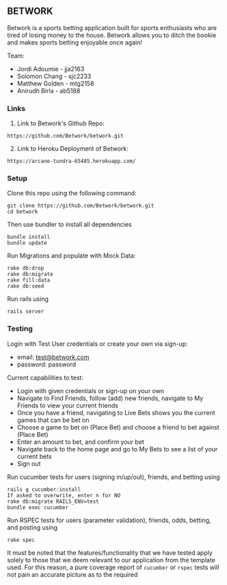 ## BETWORK 
Betwork is a sports betting application built for sports enthusiasts who are tired of losing money to the house. Betwork allows you to ditch the bookie and makes sports betting enjoyable once again!

Team:
* Jordi Adoumie - jja2163
* Solomon Chang - sjc2233
* Matthew Golden - mtg2158
* Anirudh Birla - ab5188

### Links
1) Link to Betwork's Github Repo:
```
https://github.com/Betwork/betwork.git
```
2) Link to Heroku Deployment of Betwork:
```
https://arcane-tundra-65485.herokuapp.com/
```

### Setup 

Clone this repo using the following command:

```
git clone https://github.com/Betwork/betwork.git 
cd betwork 
```
Then use bundler to install all dependencies 

```
bundle install
bundle update
```

Run Migrations and populate with Mock Data:

```
rake db:drop
rake db:migrate
rake fill:data
rake db:seed
```

Run rails using

```
rails server
```

### Testing

Login with Test User credentials or create your own via sign-up:

* email: test@betwork.com
* password: password

Current capabilities to test:
* Login with given credentials or sign-up on your own
* Navigate to Find Friends, follow (add) new friends, navigate to My Friends to view your current friends
* Once you have a friend, navigating to Live Bets shows you the current games that can be bet on
* Choose a game to bet on (Place Bet) and choose a friend to bet against (Place Bet)
* Enter an amount to bet, and confirm your bet 
* Navigate back to the home page and go to My Bets to see a list of your current bets
* Sign out

Run cucumber tests for users (signing in/up/out), friends, and betting using
```
rails g cucumber:install
If asked to overwrite, enter n for NO
rake db:migrate RAILS_ENV=test
bundle exec cucumber
```
Run RSPEC tests for users (parameter validation), friends, odds, betting, and posting using
```
rake spec
```
It must be noted that the features/functionality that we have tested apply solely to those that we deem relevant to our application from the template used. For this reason, a pure coverage report of `cucumber` or `rspec` tests will not pain an accurate picture as to the required  